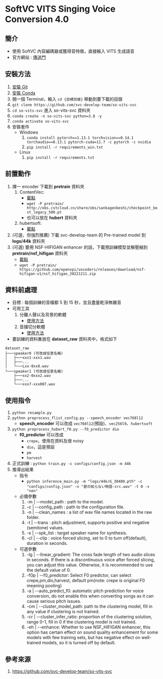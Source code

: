 SoftVC VITS Singing Voice Conversion 4.0
===

簡介
---

- 使用 SoftVC 內容編碼器或獲得音特徵，直接輸入 VITS 生成語音
- 官方網站 : [傳送門](https://github.com/svc-develop-team/so-vits-svc)

安裝方法
---

1. [安裝 Git](https://github.com/Connection2Peter/ConnectionNotebook/blob/main/Git/README.md)
2. [安裝 Conda](https://github.com/Connection2Peter/ConnectionNotebook/blob/main/Conda/README.md)
3. 開一個 Terminal，輸入 ```cd {目標目錄}``` 移動到要下載的目錄
4. ```git clone https://github.com/svc-develop-team/so-vits-svc```
5. ```cd so-vits-svc``` 進入 so-vits-svc 資料夾
6. ```conda create -n so-vits-svc python=3.8 -y```
7. ```conda activate so-vits-svc```
8. 安裝套件
    - Windows
        1. ```conda install pytorch==1.13.1 torchvision==0.14.1 torchaudio==0.13.1 pytorch-cuda=11.7 -c pytorch -c nvidia```
        2. ```pip install -r requirements_win.txt```
    - Linux
        1. ```pip install -r requirements.txt```

前置動作
---

1. 擇一 encoder 下載到 **pretrain** 資料夾
    1. ContentVec:
        - [載點](http://obs.cstcloud.cn/share/obs/sankagenkeshi/checkpoint_best_legacy_500.pt)  
        - ```wget -P pretrain/ http://obs.cstcloud.cn/share/obs/sankagenkeshi/checkpoint_best_legacy_500.pt```
        - 也可以放在 **hubert** 資料夾
    2. hubertsoft:
        - [載點](https://github.com/bshall/hubert/releases/download/v0.1/hubert-soft-0d54a1f4.pt)
2. (可選，但強烈推薦) 下載 svc-develop-team 的 Pre-trained model 到 **logs/44k** 資料夾
3. (可選) 要用 NSF-HIFIGAN enhancer 的話，下載預訓練模型並解壓縮到 **pretrain/nsf_hifigan** 資料夾
    - [載點](https://github.com/openvpi/vocoders/releases/download/nsf-hifigan-v1/nsf_hifigan_20221211.zip)
    - ```wget -P pretrain/ https://github.com/openvpi/vocoders/releases/download/nsf-hifigan-v1/nsf_hifigan_20221211.zip```

資料前處理
---

- 目標 : 每個訓練的音檔都 5 到 15 秒，並且盡量乾淨無雜音
- 可用工具
    1. 分離人聲以及背景的軟體
        - [使用方法]()
    2. 音擋切分軟體
        - [使用方法]()
- 要訓練的資料集放在 **dataset_raw** 資料夾中，格式如下
```
dataset_raw
├───speaker0 (可改成任意名稱)
│   ├───xxx1-xxx1.wav
│   ├───...
│   └───Lxx-0xx8.wav
└───speaker1 (可改成任意名稱)
    ├───xx2-0xxx2.wav
    ├───...
    └───xxx7-xxx007.wav
```

使用指令
---

1. ```python resample.py```
2. ```python preprocess_flist_config.py --speech_encoder vec768l12```
    - **speech_encoder** 可以改成 ```vec768l12```(預設)、```vec256l9```、```hubertsoft```
3. ```python preprocess_hubert_f0.py --f0_predictor dio```
    - **f0_predictor** 可以改成
        - ```crepe```，使用在資料及很 noisy
        - ```dio```，這是預設
        - ```pm```
        - ```harvest```
4. 正式訓練 : ```python train.py -c configs/config.json -m 44k```
5. 推導出結果
    - 指令
        - ```python inference_main.py -m "logs/44k/G_30400.pth" -c "configs/config.json" -n "君の知らない物語-src.wav" -t 0 -s "nen"```
    - 必備參數
        1. -m | --model_path : path to the model.
        2. -c | --config_path : path to the configuration file.
        3. -n | --clean_names : a list of wav file names located in the raw folder.
        4. -t | --trans : pitch adjustment, supports positive and negative (semitone) values.
        5. -s | --spk_list : target speaker name for synthesis.
        6. -cl | --clip : voice forced slicing, set to 0 to turn off(default), duration in seconds.
    - 可選參數
        1. -lg | --linear_gradient: The cross fade length of two audio slices in seconds. If there is a discontinuous voice after forced slicing, you can adjust this value. Otherwise, it is recommended to use the default value of 0.
        2. -f0p | --f0_predictor: Select F0 predictor, can select crepe,pm,dio,harvest, default pm(note: crepe is original F0 meaning pooling)
        3. -a | --auto_predict_f0: automatic pitch prediction for voice conversion, do not enable this when converting songs as it can cause serious pitch issues.
        4. -cm | --cluster_model_path: path to the clustering model, fill in any value if clustering is not trained.
        5. -cr | --cluster_infer_ratio: proportion of the clustering solution, range 0-1, fill in 0 if the clustering model is not trained.
        6. -eh | --enhance: Whether to use NSF_HIFIGAN enhancer, this option has certain effect on sound quality enhancement for some models with few training sets, but has negative effect on well-trained models, so it is turned off by default.

參考來源
---
1. https://github.com/svc-develop-team/so-vits-svc
